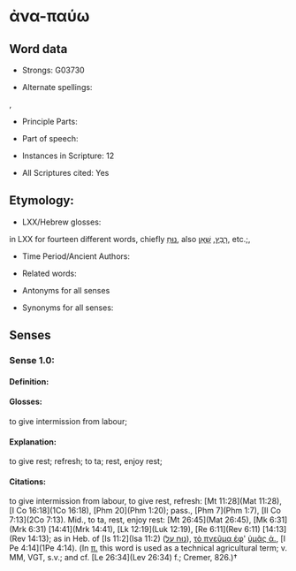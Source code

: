 # ἀνα-παύω

<!-- Status: S2=NeedsEdits -->
<!-- Lexica used for edits:   -->

## Word data

* Strongs: G03730

* Alternate spellings:

,

* Principle Parts: 


* Part of speech: 


* Instances in Scripture: 12

* All Scriptures cited: Yes

## Etymology: 


* LXX/Hebrew glosses: 

in LXX for fourteen different words, chiefly [נוּחַ](//en-uhl/H5117), also [רָבַץ](//en-uhl/H7257), [שָׁאַן](//en-uhl/H7599), etc.;,

* Time Period/Ancient Authors: 


* Related words: 

* Antonyms for all senses

* Synonyms for all senses: 


## Senses 


### Sense  1.0: 

#### Definition: 

#### Glosses: 

to give intermission from labour; 

#### Explanation: 

to give rest; 
refresh; 
to ta; 
 rest, enjoy rest; 

#### Citations: 

to give intermission from labour, to give rest, refresh: [Mt 11:28](Mat 11:28), [I Co 16:18](1Co 16:18), [Phm 20](Phm 1:20); pass., [Phm 7](Phm 1:7), [II Co 7:13](2Co 7:13). Mid., to ta,  rest, enjoy rest: [Mt 26:45](Mat 26:45), [Mk 6:31](Mrk 6:31) [14:41](Mrk 14:41), [Lk 12:19](Luk 12:19), [Re 6:11](Rev 6:11) [14:13](Rev 14:13); as in Heb. of [Is 11:2](Isa 11:2) ([נוּחַ עַל](//en-uhl/H5117)), [τὸ πνεῦμα ἐφ]()' [ὑμᾶς ἀ.](), [I Pe 4:14](1Pe 4:14). (In [π.]() this word is used as a technical agricultural term; v. MM, VGT, s.v.; and cf. [Le 26:34](Lev 26:34) f.; Cremer, 826.)†
